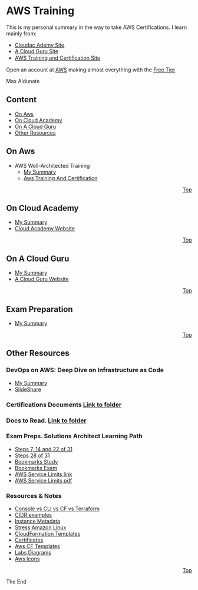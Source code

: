 # AWS Training
<a id="top" />

This is my personal summary in the way to take AWS Certifications. I learn mainly from:
* [Cloudac Ademy Site](https://cloudacademy.com).
* [A Cloud Guru Site](https://acloud.guru/)
* [AWS Training and Certiﬁcation Site](https://www.aws.training/)

Open an account at [AWS](https://aws.amazon.com/) making almost everything with the [Free Tier](https://aws.amazon.com/free/?sc_channel=PS&sc_campaign=acquisition_ES&sc_publisher=google&sc_medium=english_cloud_computing_b&sc_content=aws_free_e&sc_detail=aws%20free%20tier&sc_category=cloud_computing&sc_segment=188901415348&sc_matchtype=e&sc_country=ES&s_kwcid=AL!4422!3!188901415348!e!!g!!aws%20free%20tier&ef_id=WSnR_gAAAE3x8yoC:20171223121010:s)

Max Aldunate

## Content

* [On Aws](#aws)
* [On Cloud Academy](#cloudacademy)
* [On A Cloud Guru](#acloudguru)
* [Other Resources](#other)

<a id="aws"></a>

## On Aws
* AWS Well-Architected Training 
  * [My Summary](aws/aws-well-architected-training)
  * [Aws Training And Certification](https://www.aws.training/transcript/curriculumplayer?transcriptId=7pGhstV90E2g0kMQPRm6kg2)

<p align="right"><a href="#top">Top</a></p>

<a id="cloudacademy"></a>

## On Cloud Academy
* [My Summary](cloud-academy/readme.md)
* [Cloud Academy Website](https://cloudacademy.com/)

<p align="right"><a href="#top">Top</a></p>

<a id="acloudguru"></a>

## On A Cloud Guru
* [My Summary](a-cloud-guru/readme.md)
* [A Cloud Guru Website](https://acloud.guru/)

<p align="right"><a href="#top">Top</a></p>


<a id="exam"></a>

## Exam Preparation
* [My Summary](exam-preparation/readme.md)


<p align="right"><a href="#top">Top</a></p>



<a id="other"></a>
## Other Resources

### DevOps on AWS: Deep Dive on Infrastructure as Code
* [My Summary](other-resources/devops-on-aws-deep-dive-on-infrastructure-as-code)
* [SlideShare](https://www.slideshare.net/AmazonWebServices/devops-on-aws-deep-dive-on-infrastructure-as-code)

### Certifications Documents [Link to folder](other-resources/Certifications-Docs)

### Docs to Read. [Link to folder](other-resources/docs-to-read)

### Exam Preps. Solutions Architect Learning Path
* [Steps 7, 14 and 22 of 31](other-resources/exam-preps/07.14.22-of-31-2017-exam-prep/Readme.md)
* [Steps 28 of 31](other-resources/exam-preps/28-of-31-2017-exam-primer/Readme.md)
* [Bookmarks Study](other-resources/exam-preps/BookMarksStudy.md)
* [Bookmarks Exam](other-resources/exam-preps/BookMarksExam.md)
* [AWS Service Limits link](https://docs.aws.amazon.com/general/latest/gr/aws_service_limits.html)
* [AWS Service Limits pdf](other-resources/exam-preps/AWS-Service-Limits.pdf)

### Resources & Notes
* [Console vs CLI vs CF vs Terraform](other-resources/resources/AWS.-Console-vs-CLI-vs-CloudFormation-vs-SDK-vs-Terraform.md)
* [CIDR examples](other-resources/resources/CIDR-Examples.md)
* [Instance Metadata](other-resources/resources/Instance-Metadada.md)
* [Stress Amazon Linux](other-resources/resources/Stress-on-amazon-linux.md)
* [CloudFormation Templates](other-resources/resources/cloudFormationTemplates)
* [Certificates](other-resources/resources/certificates)
* [Aws CF Templates](other-resources/resources/aws-template-samples)
* [Labs Diagrams](other-resources/resources/aws-diagrams)
* [Aws Icons](https://aws.amazon.com/architecture/icons/)

<p align="right"><a href="#top">Top</a></p>

The End